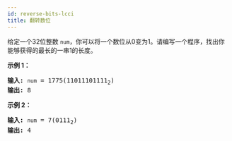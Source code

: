 ```yaml
---
id: reverse-bits-lcci
title: 翻转数位
---
```

给定一个32位整数 <code>num</code>，你可以将一个数位从0变为1。请编写一个程序，找出你能够获得的最长的一串1的长度。

**示例 1：**


<pre><strong>输入:</strong> <code>num</code> = 1775(11011101111<sub>2</sub>)<br/><strong>输出:</strong> 8<br/></pre>

**示例 2：**


<pre><strong>输入:</strong> <code>num</code> = 7(0111<sub>2</sub>)<br/><strong>输出:</strong> 4<br/></pre>

